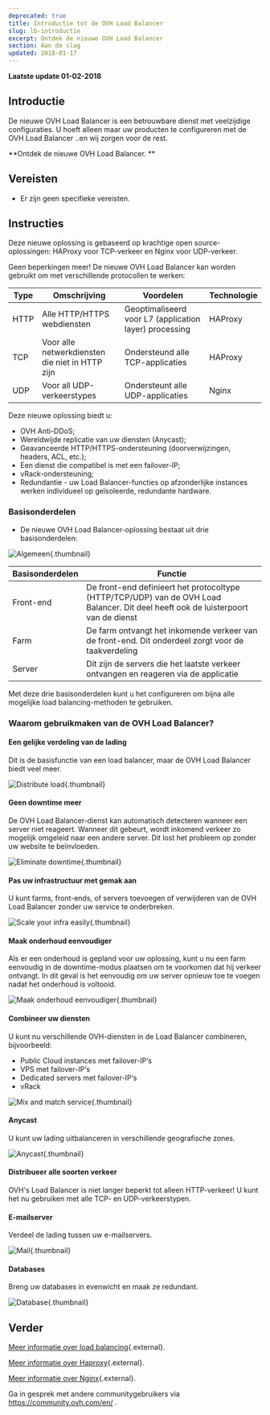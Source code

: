 ```yaml
---
deprecated: true
title: Introductie tot de OVH Load Balancer
slug: lb-introductie
excerpt: Ontdek de nieuwe OVH Load Balancer
section: Aan de slag 
updated: 2018-01-17
---
```


**Laatste update 01-02-2018**

## Introductie

De nieuwe OVH Load Balancer is een betrouwbare dienst met veelzijdige configuraties. U hoeft alleen maar uw producten te configureren met de OVH Load Balancer ..en wij zorgen voor de rest.

**Ontdek de nieuwe OVH Load Balancer. **

## Vereisten

- Er zijn geen specifieke vereisten.


## Instructies

 
Deze nieuwe oplossing is gebaseerd op krachtige open source-oplossingen: HAProxy voor TCP-verkeer en Nginx voor UDP-verkeer.

Geen beperkingen meer! De nieuwe OVH Load Balancer kan worden gebruikt om met verschillende protocollen te werken:

|Type|Omschrijving|Voordelen|Technologie|
|---|---|---|---|
|HTTP|Alle HTTP/HTTPS webdiensten|Geoptimaliseerd voor L7 (application layer) processing|HAProxy|
|TCP|Voor alle netwerkdiensten die niet in HTTP zijn|Ondersteund alle TCP-applicaties|HAProxy|
|UDP|Voor all UDP-verkeerstypes|Ondersteunt alle UDP-applicaties|Nginx|

Deze nieuwe oplossing biedt u:

 - OVH Anti-DDoS;
 - Wereldwijde replicatie van uw diensten (Anycast);
 - Geavanceerde HTTP/HTTPS-ondersteuning (doorverwijzingen, headers, ACL, etc.);
 - Een dienst die compatibel is met een failover-IP;
 - vRack-ondersteuning;
 - Redundantie - uw Load Balancer-functies op afzonderlijke instances werken individueel op geïsoleerde, redundante hardware.

### Basisonderdelen

- De nieuwe OVH Load Balancer-oplossing bestaat uit drie basisonderdelen:

![Algemeen](images/diag_gen.png){.thumbnail}

|Basisonderdelen|Functie|
|---|---|
|Front-end|De front-end definieert het protocoltype (HTTP/TCP/UDP) van de OVH Load Balancer. Dit deel heeft ook de luisterpoort van de dienst|
|Farm|De farm ontvangt het inkomende verkeer van de front-end. Dit onderdeel zorgt voor de taakverdeling|
|Server|Dit zijn de servers die het laatste verkeer ontvangen en reageren via de applicatie|

Met deze drie basisonderdelen kunt u het configureren om bijna alle mogelijke load balancing-methoden te gebruiken.


### Waarom gebruikmaken van de OVH Load Balancer?

#### Een gelijke verdeling van de lading

Dit is de basisfunctie van een load balancer, maar de OVH Load Balancer biedt veel meer.

![Distribute load](images/distribute_load.png){.thumbnail}

#### Geen downtime meer

De OVH Load Balancer-dienst kan automatisch detecteren wanneer een server niet reageert. Wanneer dit gebeurt, wordt inkomend verkeer zo mogelijk omgeleid naar een andere server. Dit lost het probleem op zonder uw website te beïnvloeden.

![Eliminate downtime](images/eliminate_downtimes.png){.thumbnail}

#### Pas uw infrastructuur met gemak aan

U kunt farms, front-ends, of servers toevoegen of verwijderen van de OVH Load Balancer zonder uw service te onderbreken.

![Scale your infra easily](images/facilitate_maintenance.png){.thumbnail}


#### Maak onderhoud eenvoudiger

Als er een onderhoud is gepland voor uw oplossing, kunt u nu een farm eenvoudig in de downtime-modus plaatsen om te voorkomen dat hij verkeer ontvangt. In dit geval is het eenvoudig om uw server opnieuw toe te voegen nadat het onderhoud is voltooid.

![Maak onderhoud eenvoudiger](images/scale_easily.png){.thumbnail}


#### Combineer uw diensten

U kunt nu verschillende OVH-diensten in de Load Balancer combineren, bijvoorbeeld:

- Public Cloud instances met failover-IP‘s
- VPS met failover-IP‘s
- Dedicated servers met failover-IP‘s
- vRack

![Mix and match service](images/mix_and_match.png){.thumbnail}

#### Anycast

U kunt uw lading uitbalanceren in verschillende geografische zones.

![Anycast](images/anycast.png){.thumbnail}


#### Distribueer alle soorten verkeer

OVH's Load Balancer is niet langer beperkt tot alleen HTTP-verkeer! U kunt het nu gebruiken met alle TCP- en UDP-verkeerstypen.


#### E-mailserver

Verdeel de lading tussen uw e-mailservers.

![Mail](images/mail.png){.thumbnail}


#### Databases

Breng uw databases in evenwicht en maak ze redundant.

![Database](images/database.png){.thumbnail}


## Verder

[Meer informatie over load balancing](https://nl.wikipedia.org/wiki/Load_balancing){.external}.

[Meer informatie over Haproxy](http://www.haproxy.org/#desc){.external}.

[Meer informatie over Nginx](https://nl.wikipedia.org/wiki/Nginx){.external}.

Ga in gesprek met andere communitygebruikers via <https://community.ovh.com/en/> .